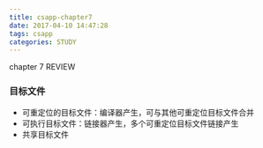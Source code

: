 ```yaml
---
title: csapp-chapter7
date: 2017-04-10 14:47:28
tags: csapp
categories: STUDY
---
```


chapter 7 REVIEW

<!--more-->
### 目标文件
- 可重定位的目标文件：编译器产生，可与其他可重定位目标文件合并
- 可执行目标文件：链接器产生，多个可重定位目标文件链接产生
- 共享目标文件